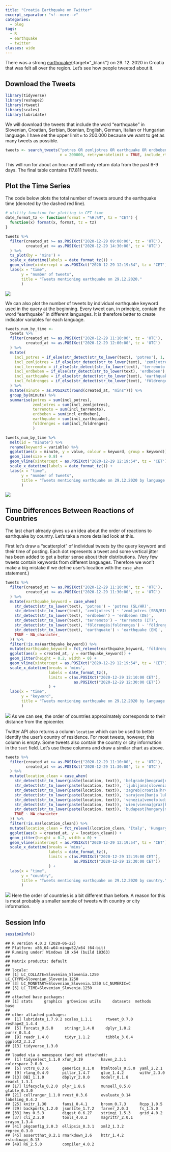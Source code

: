 ```yaml
---
title: "Croatia Earthquake on Twitter"
excerpt_separator: "<!--more-->"
categories:
  - blog
tags:
  - R
  - earthquake
  - twitter
classes: wide
---
```


There was a strong
[earthquake](https://en.wikipedia.org/wiki/2020_Petrinja_earthquake){:target="_blank"} on 29. 12. 2020 
in Croatia that was felt all over the region. Let’s see how people tweeted about it.

## Download the Tweets

``` r
library(tidyverse)
library(reshape2)
library(rtweet)
library(scales)
library(lubridate)
```

We will download the tweets that include the word “earthquake” in
Slovenian, Croatian, Serbian, Bosnian, English, German, Italian or
Hungarian language. I have set the upper limit `n` to 200.000 because we
want to get as many tweets as possible.

``` r
tweets <- search_tweets("potres OR zemljotres OR earthquake OR erdbeben OR terremoto OR földrengés OR foldrenges", 
                        n = 200000, retryonratelimit = TRUE, include_rts = FALSE)
```

This will run for about an hour and will only return data from the past
6-9 days. The final table contains 117.811 tweets.

## Plot the Time Series

The code below plots the total number of tweets around the earthquake
time (denoted by the dashed red line).

``` r
# utility function for plotting in CET time
date_format_tz <- function(format = "%H:%M", tz = "CET") {
  function(x) format(x, format, tz = tz)
}

tweets %>% 
  filter(created_at >= as.POSIXct("2020-12-29 09:00:00", tz = 'UTC'),
         created_at <= as.POSIXct("2020-12-29 14:30:00", tz = 'UTC')
  ) %>%
  ts_plot(by = 'mins') +
  scale_x_datetime(labels = date_format_tz()) + 
  geom_vline(xintercept = as.POSIXct("2020-12-29 12:19:54", tz = 'CET'), linetype = "dashed", color = "red") +
  labs(x = "time", 
       y = "number of tweets",
       title = "Tweets mentioning earthquake on 29.12.2020."
       )
```

![]({{site.url}}/assets/images/earthquake1.png)<!-- -->

We can also plot the number of tweets by individual earthquake keyword
used in the query at the beginning. Every tweet can, in principle,
contain the word “earthquake” in different languages. It is therefore
better to create indicator variables for each language.

``` r
tweets_num_by_time <- 
  tweets %>% 
  filter(created_at >= as.POSIXct("2020-12-29 11:10:00", tz = 'UTC'),
         created_at <= as.POSIXct("2020-12-29 12:00:00", tz = 'UTC')
  ) %>%
  mutate(
    incl_potres = if_else(str_detect(str_to_lower(text), 'potres'), 1, 0),
    incl_zemljotres = if_else(str_detect(str_to_lower(text), 'zemljotres'), 1, 0),
    incl_terremoto = if_else(str_detect(str_to_lower(text), 'terremoto'), 1, 0),
    incl_erdbeben = if_else(str_detect(str_to_lower(text), 'erdbeben'), 1, 0),
    incl_earthquake = if_else(str_detect(str_to_lower(text), 'earthquake'), 1, 0),
    incl_foldrenges = if_else(str_detect(str_to_lower(text), 'földrengés|foldrenges'), 1, 0)
  ) %>% 
  mutate(minute = as.POSIXct(round(created_at, "mins"))) %>% 
  group_by(minute) %>% 
  summarise(potres = sum(incl_potres),
            zemljotres = sum(incl_zemljotres),
            terremoto = sum(incl_terremoto),
            erdbeben = sum(incl_erdbeben),
            earthquake = sum(incl_earthquake),
            foldrenges = sum(incl_foldrenges)
            ) 
```

``` r
tweets_num_by_time %>% 
  melt(id = "minute") %>% 
  rename(keyword = variable) %>% 
  ggplot(aes(x = minute, y = value, colour = keyword, group = keyword)) + 
  geom_line(size = 0.8) +
  geom_vline(xintercept = as.POSIXct("2020-12-29 12:19:54", tz = 'CET'), linetype = "dashed", color = "red", size = 0.8) +
  scale_x_datetime(labels = date_format_tz()) + 
  labs(x = "time", 
       y = "number of tweets",
       title = "Tweets mentioning earthquake on 29.12.2020 by language."
       )
```

![]({{site.url}}/assets/images/earthquake2.png)<!-- -->

## Time Differences Between Reactions of Countries

The last chart already gives us an idea about the order of reactions to
earthquake by country. Let’s take a more detailed look at this.

First let’s draw a “scatterplot” of individual tweets by the query
keyword and their time of posting. Each dot represents a tweet and some
vertical jitter has been added to get a better sense about their
distributions. (Very few tweets contain keywords from different
languages. Therefore we won’t make a big mistake if we define user’s
location with the `case_when` statement.)

``` r
tweets %>% 
  filter(created_at >= as.POSIXct("2020-12-29 11:10:00", tz = 'UTC'),
         created_at <= as.POSIXct("2020-12-29 11:30:00", tz = 'UTC')
  ) %>%
  mutate(earthquake_keyword = case_when(
    str_detect(str_to_lower(text), 'potres') ~ 'potres (SL/HR)',
    str_detect(str_to_lower(text), 'zemljotres') ~ 'zemljotres (SRB/BIH)',
    str_detect(str_to_lower(text), 'erdbeben') ~ 'erdbeben (DE)',
    str_detect(str_to_lower(text), 'terremoto') ~ 'terremoto (IT)',
    str_detect(str_to_lower(text), 'földrengés|foldrenges') ~ 'földrengés (HU)',
    str_detect(str_to_lower(text), 'earthquake') ~ 'earthquake (EN)',
    TRUE ~ NA_character_
  )) %>% 
  filter(!is.na(earthquake_keyword)) %>% 
  mutate(earthquake_keyword = fct_relevel(earthquake_keyword, 'földrengés (HU)', 'erdbeben (DE)', 'terremoto (IT)', 'zemljotres (SRB/BIH)', 'potres (SL/HR)', 'earthquake (EN)')) %>% 
  ggplot(aes(x = created_at, y = earthquake_keyword)) +
  geom_jitter(height = 0.2, width = 0) +
  geom_vline(xintercept = as.POSIXct("2020-12-29 12:19:54", tz = 'CET'), linetype = "dashed", color = "red", lwd = 1) +
  scale_x_datetime(breaks = 'mins', 
                   labels = date_format_tz(), 
                   limits = c(as.POSIXct("2020-12-29 12:10:00 CET"),
                              as.POSIXct("2020-12-29 12:30:00 CET"))
                   ) +
  labs(x = "time", 
       y = "keyword",
       title = "Tweets mentioning earthquake on 29.12.2020 by language."
       )
```

![]({{site.url}}/assets/images/earthquake3.png)<!-- --> 
As we can see, the order of countries approximately corresponds to their distance
from the epicenter.

Twitter API also returns a column `location` which can be used to better
identify the user’s country of residence. For most tweets, however, this
column is empty. Some tweets also contain the country or city
information in the `text` field. Let’s use these columns and draw a
similar chart as above.

``` r
tweets %>% 
  filter(created_at >= as.POSIXct("2020-12-29 11:10:00", tz = 'UTC'),
         created_at <= as.POSIXct("2020-12-29 11:30:00", tz = 'UTC')
  ) %>%
  mutate(location_clean = case_when(
    str_detect(str_to_lower(paste(location, text)), 'belgrade|beograd|novi sad|serbia') ~ 'Serbia',
    str_detect(str_to_lower(paste(location, text)), 'ljubljana|slovenia|slovenija|maribor') ~ 'Slovenia',
    str_detect(str_to_lower(paste(location, text)), 'zagreb|croatia|hrvatska') ~ 'Croatia',
    str_detect(str_to_lower(paste(location, text)), 'sarajevo|banja luka|bosnia') ~ 'Bosnia and Herzegovina',
    str_detect(str_to_lower(paste(location, text)), 'venezia|veneto|udine|trieste|padova|bologna|treviso|verona|ancona|napoli|milano|milan|roma|italy|italia') ~ 'Italy',
    str_detect(str_to_lower(paste(location, text)), 'wien|vienna|graz|klagenfurt|austria|österreich') ~ 'Austria',
    str_detect(str_to_lower(paste(location, text)), 'budapest|hungary|magyarország') ~ 'Hungary',
    TRUE ~ NA_character_
  )) %>% 
  filter(!is.na(location_clean)) %>% 
  mutate(location_clean = fct_relevel(location_clean, 'Italy', 'Hungary', 'Austria', 'Serbia', 'Bosnia and Herzegovina', 'Slovenia', 'Croatia')) %>% 
  ggplot(aes(x = created_at, y = location_clean)) +
  geom_jitter(height = 0.2, width = 0) +
  geom_vline(xintercept = as.POSIXct("2020-12-29 12:19:54", tz = 'CET'), linetype = "dashed", color = "red", lwd = 1) +
  scale_x_datetime(breaks = 'mins', 
                   labels = date_format_tz(), 
                   limits = c(as.POSIXct("2020-12-29 12:19:00 CET"),
                              as.POSIXct("2020-12-29 12:30:00 CET"))
                   ) +
  labs(x = "time", 
       y = "country",
       title = "Tweets mentioning earthquake on 29.12.2020 by country."
       )
```

![]({{site.url}}/assets/images/earthquake4.png)<!-- --> 
Here the order of countries is a bit different than before. A reason for this is
most probably a smaller sample of tweets with country or city
information.

## Session Info

``` r
sessionInfo()
```

    ## R version 4.0.2 (2020-06-22)
    ## Platform: x86_64-w64-mingw32/x64 (64-bit)
    ## Running under: Windows 10 x64 (build 18363)
    ## 
    ## Matrix products: default
    ## 
    ## locale:
    ## [1] LC_COLLATE=Slovenian_Slovenia.1250  LC_CTYPE=Slovenian_Slovenia.1250   
    ## [3] LC_MONETARY=Slovenian_Slovenia.1250 LC_NUMERIC=C                       
    ## [5] LC_TIME=Slovenian_Slovenia.1250    
    ## 
    ## attached base packages:
    ## [1] stats     graphics  grDevices utils     datasets  methods   base     
    ## 
    ## other attached packages:
    ##  [1] lubridate_1.7.9.2 scales_1.1.1      rtweet_0.7.0      reshape2_1.4.4   
    ##  [5] forcats_0.5.0     stringr_1.4.0     dplyr_1.0.2       purrr_0.3.4      
    ##  [9] readr_1.4.0       tidyr_1.1.2       tibble_3.0.4      ggplot2_3.3.2    
    ## [13] tidyverse_1.3.0  
    ## 
    ## loaded via a namespace (and not attached):
    ##  [1] tidyselect_1.1.0 xfun_0.19        haven_2.3.1      colorspace_2.0-0
    ##  [5] vctrs_0.3.6      generics_0.1.0   htmltools_0.5.0  yaml_2.2.1      
    ##  [9] rlang_0.4.9      pillar_1.4.7     glue_1.4.2       withr_2.3.0     
    ## [13] DBI_1.1.0        dbplyr_2.0.0     modelr_0.1.8     readxl_1.3.1    
    ## [17] lifecycle_0.2.0  plyr_1.8.6       munsell_0.5.0    gtable_0.3.0    
    ## [21] cellranger_1.1.0 rvest_0.3.6      evaluate_0.14    labeling_0.4.2  
    ## [25] knitr_1.30       fansi_0.4.1      broom_0.7.3      Rcpp_1.0.5      
    ## [29] backports_1.2.0  jsonlite_1.7.2   farver_2.0.3     fs_1.5.0        
    ## [33] hms_0.5.3        digest_0.6.27    stringi_1.5.3    grid_4.0.2      
    ## [37] cli_2.2.0        tools_4.0.2      magrittr_2.0.1   crayon_1.3.4    
    ## [41] pkgconfig_2.0.3  ellipsis_0.3.1   xml2_1.3.2       reprex_0.3.0    
    ## [45] assertthat_0.2.1 rmarkdown_2.6    httr_1.4.2       rstudioapi_0.13 
    ## [49] R6_2.5.0         compiler_4.0.2
